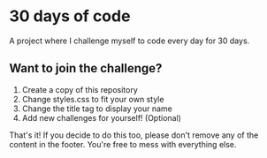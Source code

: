 # 30 days of code
 
A project where I challenge myself to code every day for 30 days.

## Want to join the challenge?

1. Create a copy of this repository
2. Change styles.css to fit your own style
3. Change the title tag to display your name
4. Add new challenges for yourself! (Optional)

That's it! If you decide to do this too, please don't remove any of the content in the footer. You're free to mess with everything else. 
